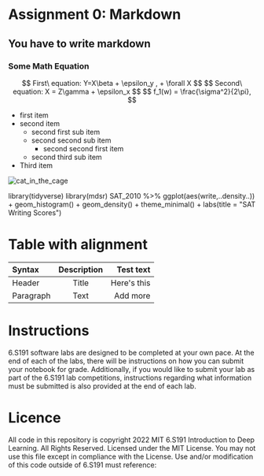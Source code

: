 # Assignment 0: Markdown

## You have to write markdown

### Some Math Equation

<p align = "center">
$$ First\ equation: Y=X\beta + \epsilon_y , + \forall X $$
$$ Second\ equation: X = Z\gamma + \epsilon_x $$
$$ f_1(w) = \frac{\sigma^2}{2\pi}, $$
<p\>

- first item
- second item
  - second first sub item
  - second second sub item
    - second second first item
  - second third sub item
- Third item


![cat_in_the_cage](https://camo.githubusercontent.com/e6947af48fb1f3bb4f8238ee96f307dc6ddc9c9640c373484badd0cd42a3a25d/68747470733a2f2f69636f6e732e69636f6e617263686976652e636f6d2f69636f6e732f69636f6e6b612f6d656f772f3235362f6361742d636167652d69636f6e2e706e67)
  
library(tidyverse)
library(mdsr)
SAT_2010 %>% ggplot(aes(write,..density..)) + geom_histogram() +
geom_density() + theme_minimal() + labs(title = "SAT Writing Scores")

# Table with alignment
  
| Syntax | Description | Test text |
|:--------| :--------: | --------:|
| Header | Title | Here's this |
| Paragraph | Text | Add more |
  
# Instructions
  
6.S191 software labs are designed to be completed at your own pace. At the end of each
of the labs, there will be instructions on how you can submit your notebook for grade.
Additionally, if you would like to submit your lab as part of the 6.S191 lab competitions,
instructions regarding what information must be submitted is also provided at the end of
each lab. 

# Licence
  
All code in this repository is copyright 2022 MIT 6.S191 Introduction to Deep Learning. All
Rights Reserved.
Licensed under the MIT License. You may not use this file except in compliance with the
License. Use and/or modification of this code outside of 6.S191 must reference:
